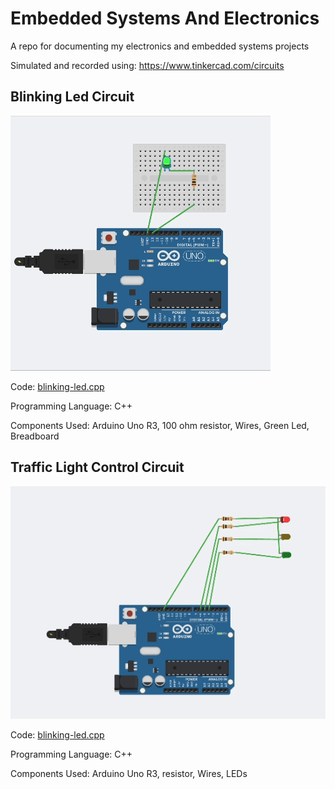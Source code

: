 # Embedded Systems And Electronics

A repo for documenting my electronics and embedded systems projects

Simulated and recorded using: https://www.tinkercad.com/circuits

## Blinking Led Circuit
![Blinking Led](<images/blinking-led.gif>)

Code: [blinking-led.cpp](<blinking-led.cpp>)

Programming Language: C++

Components Used: Arduino Uno R3, 100 ohm resistor, Wires, Green Led, Breadboard

## Traffic Light Control Circuit
![Blinking Led](<images/traffic-light-control.gif>)

Code: [blinking-led.cpp](<traffic-light-control.cpp>)

Programming Language: C++

Components Used: Arduino Uno R3, resistor, Wires, LEDs